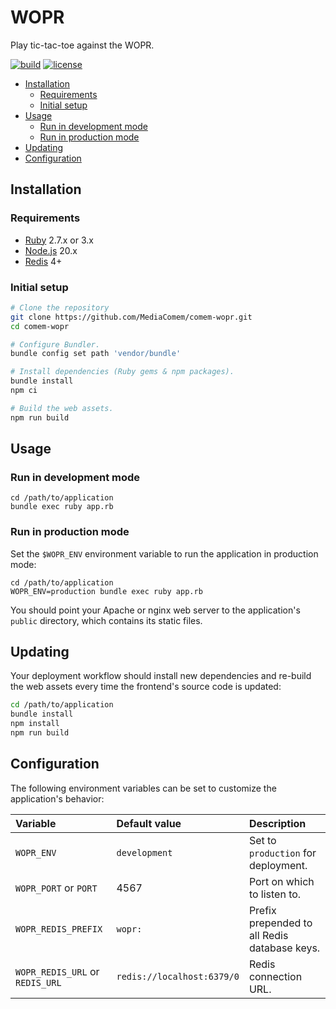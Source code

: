 # WOPR

Play tic-tac-toe against the WOPR.

[![build](https://github.com/MediaComem/comem-wopr/actions/workflows/build.yml/badge.svg)](https://github.com/MediaComem/comem-wopr/actions/workflows/build.yml)
[![license](https://img.shields.io/github/license/MediaComem/comem-wopr)](https://opensource.org/licenses/MIT)

<!-- START doctoc generated TOC please keep comment here to allow auto update -->
<!-- DON'T EDIT THIS SECTION, INSTEAD RE-RUN doctoc TO UPDATE -->


- [Installation](#installation)
  - [Requirements](#requirements)
  - [Initial setup](#initial-setup)
- [Usage](#usage)
  - [Run in development mode](#run-in-development-mode)
  - [Run in production mode](#run-in-production-mode)
- [Updating](#updating)
- [Configuration](#configuration)

<!-- END doctoc generated TOC please keep comment here to allow auto update -->



## Installation

### Requirements

* [Ruby](https://www.ruby-lang.org) 2.7.x or 3.x
* [Node.js](https://nodejs.org) 20.x
* [Redis](https://redis.io) 4+

### Initial setup

```bash
# Clone the repository
git clone https://github.com/MediaComem/comem-wopr.git
cd comem-wopr

# Configure Bundler.
bundle config set path 'vendor/bundle'

# Install dependencies (Ruby gems & npm packages).
bundle install
npm ci

# Build the web assets.
npm run build
```



## Usage

### Run in development mode

```
cd /path/to/application
bundle exec ruby app.rb
```

### Run in production mode

Set the `$WOPR_ENV` environment variable to run the application in production
mode:

```
cd /path/to/application
WOPR_ENV=production bundle exec ruby app.rb
```

You should point your Apache or nginx web server to the application's `public`
directory, which contains its static files.



## Updating

Your deployment workflow should install new dependencies and re-build the web
assets every time the frontend's source code is updated:

```bash
cd /path/to/application
bundle install
npm install
npm run build
```



## Configuration

The following environment variables can be set to customize the application's behavior:

Variable                        | Default value              | Description
:------------------------------ | :------------------------- | :-------------------------------------------
`WOPR_ENV`                      | `development`              | Set to `production` for deployment.
`WOPR_PORT` or `PORT`           | 4567                       | Port on which to listen to.
`WOPR_REDIS_PREFIX`             | `wopr:`                    | Prefix prepended to all Redis database keys.
`WOPR_REDIS_URL` or `REDIS_URL` | `redis://localhost:6379/0` | Redis connection URL.
